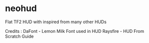 # neohud
Flat TF2 HUD with inspired from many other HUDs

Credits :
DaFont - Lemon Milk Font used in HUD
Raysfire - HUD From Scratch Guide
